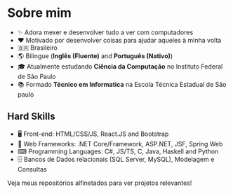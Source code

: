# Sobre mim

- ✨ Adora mexer e desenvolver tudo a ver com computadores
- ❤️ Motivado por desenvolver coisas para ajudar aqueles à minha volta
- 🇧🇷 Brasileiro
- 🌎 Bilingue (**Inglês (Fluente)** and **Português (Nativo)**)
- 🎓 Atualmente estudando **Ciência da Computação** no Instituto Federal de São Paulo
- 📚 Formado **Técnico em Informatica** na Escola Técnica Estadual de São paulo

## Hard Skills
- 🖥 Front-end: HTML/CSS/JS, React.JS and Bootstrap
- 💼 Web Frameworks: .NET Core/Framework, ASP.NET, JSF, Spring Web
- ⌨ Programming Languages: C#, JS/TS, C, Java, Haskell and Python
- 🗄 Bancos de Dados relacionais (SQL Server, MySQL), Modelagem e Consultas
  
Veja meus repositórios alfinetados para ver projetos relevantes!
